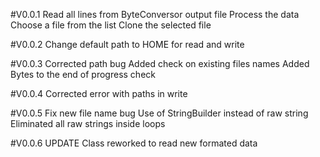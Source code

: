 #V0.0.1
Read all lines from ByteConversor output file
Process the data
Choose a file from the list 
Clone the selected file

#V0.0.2
Change default path to HOME for read and write

#V0.0.3
Corrected path bug
Added check on existing files names
Added Bytes to the end of progress check

#V0.0.4
Corrected error with paths in write

#V0.0.5
Fix new file name bug
Use of StringBuilder instead of raw string
Eliminated all raw strings inside loops

#V0.0.6
UPDATE
Class reworked to read new formated data
